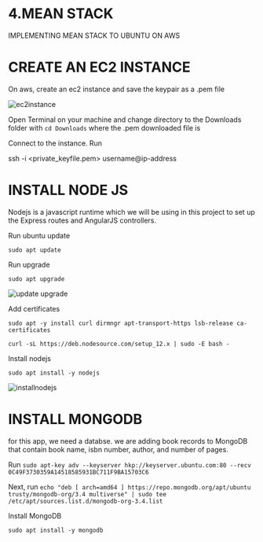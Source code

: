 # 4.MEAN STACK
IMPLEMENTING MEAN STACK TO UBUNTU ON AWS


# **CREATE AN EC2 INSTANCE**

On aws, create an ec2 instance and save the keypair as a .pem file

![ec2instance](https://user-images.githubusercontent.com/77943759/221347451-5a9fdc7e-0180-4c87-bfbb-1d7baacdc0b4.png)

Open Terminal on your machine and change directory to the Downloads folder with `cd Downloads` where the .pem downloaded file is

Connect to the instance. Run

ssh -i <private_keyfile.pem> username@ip-address

# **INSTALL NODE JS**

Nodejs is a javascript runtime which we will be using in this project  to set up the Express routes and AngularJS controllers.

Run ubuntu update

`sudo apt update`

Run upgrade

`sudo apt upgrade`

![update upgrade](https://user-images.githubusercontent.com/77943759/221362496-ca4551a0-4561-4fb3-9ce2-f0eaec1b715f.png)


Add certificates

```
sudo apt -y install curl dirmngr apt-transport-https lsb-release ca-certificates

curl -sL https://deb.nodesource.com/setup_12.x | sudo -E bash -
```

Install nodejs

`sudo apt install -y nodejs`

![installnodejs](https://user-images.githubusercontent.com/77943759/221362454-04df6a70-e106-464b-9301-6389342c3698.png)


# **INSTALL MONGODB**

for this app, we need a databse. we are adding book records to MongoDB that contain book name, isbn number, author, and number of pages.

Run `sudo apt-key adv --keyserver hkp://keyserver.ubuntu.com:80 --recv 0C49F3730359A14518585931BC711F9BA15703C6`

Next, run `echo "deb [ arch=amd64 ] https://repo.mongodb.org/apt/ubuntu trusty/mongodb-org/3.4 multiverse" | sudo tee /etc/apt/sources.list.d/mongodb-org-3.4.list`

Install MongoDB

`sudo apt install -y mongodb`












